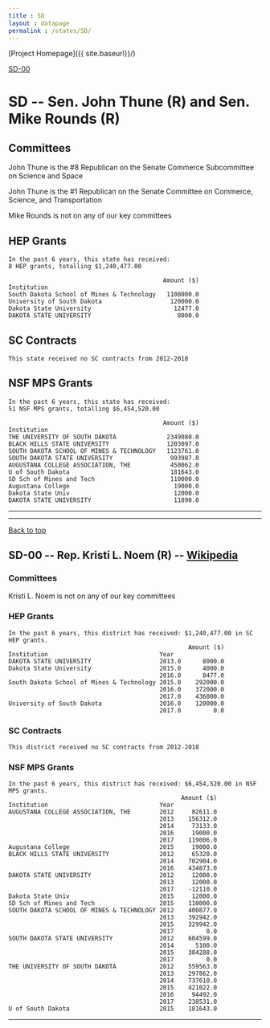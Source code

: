 ```yaml
---
title : SD
layout : datapage
permalink : /states/SD/
---
```

<a name="top"></a>
[Project Homepage]({{ site.baseurl}}/)


[SD-00](#SD-00)  

# SD -- Sen. John Thune (R) and  Sen. Mike Rounds (R)
## Committees
John Thune is the #8 Republican on the Senate Commerce Subcommittee on Science and Space 

John Thune is the #1 Republican on the Senate Committee on Commerce, Science, and Transportation 

Mike Rounds is not on any of our key committees 

## HEP Grants
```
In the past 6 years, this state has received:
8 HEP grants, totalling $1,240,477.00
 
                                           Amount ($)
Institution                                          
South Dakota School of Mines & Technology   1100000.0
University of South Dakota                   120000.0
Dakota State University                       12477.0
DAKOTA STATE UNIVERSITY                        8000.0
```
## SC Contracts
```
This state received no SC contracts from 2012-2018
```
## NSF MPS Grants
```
In the past 6 years, this state has received:
51 NSF MPS grants, totalling $6,454,520.00
 
                                           Amount ($)
Institution                                          
THE UNIVERSITY OF SOUTH DAKOTA              2349080.0
BLACK HILLS STATE UNIVERSITY                1203097.0
SOUTH DAKOTA SCHOOL OF MINES & TECHNOLOGY   1123761.0
SOUTH DAKOTA STATE UNIVERSITY                993987.0
AUGUSTANA COLLEGE ASSOCIATION, THE           450062.0
U of South Dakota                            181643.0
SD Sch of Mines and Tech                     110000.0
Augustana College                             19000.0
Dakota State Univ                             12000.0
DAKOTA STATE UNIVERSITY                       11890.0
```
---
---
<a name="SD-00"></a>
[Back to top](#top)
## SD-00 -- Rep. Kristi L. Noem (R) -- [Wikipedia](https://en.wikipedia.org/wiki/SD-00)
### Committees
Kristi L. Noem is not on any of our key committees 

### HEP Grants
```
In the past 6 years, this district has received: $1,240,477.00 in SC HEP grants.
                                                  Amount ($)
Institution                               Year              
DAKOTA STATE UNIVERSITY                   2013.0      8000.0
Dakota State University                   2015.0      4000.0
                                          2016.0      8477.0
South Dakota School of Mines & Technology 2015.0    292000.0
                                          2016.0    372000.0
                                          2017.0    436000.0
University of South Dakota                2016.0    120000.0
                                          2017.0         0.0
```
### SC Contracts
```
This district received no SC contracts from 2012-2018
```
### NSF MPS Grants
```
In the past 6 years, this district has received: $6,454,520.00 in NSF MPS grants.
                                                Amount ($)
Institution                               Year            
AUGUSTANA COLLEGE ASSOCIATION, THE        2012     82611.0
                                          2013    156312.0
                                          2014     73133.0
                                          2016     19000.0
                                          2017    119006.0
Augustana College                         2015     19000.0
BLACK HILLS STATE UNIVERSITY              2012     65320.0
                                          2014    702904.0
                                          2016    434873.0
DAKOTA STATE UNIVERSITY                   2012     12000.0
                                          2013     12000.0
                                          2017    -12110.0
Dakota State Univ                         2015     12000.0
SD Sch of Mines and Tech                  2015    110000.0
SOUTH DAKOTA SCHOOL OF MINES & TECHNOLOGY 2012    400877.0
                                          2013    392942.0
                                          2015    329942.0
                                          2017         0.0
SOUTH DAKOTA STATE UNIVERSITY             2012    604599.0
                                          2014      5100.0
                                          2015    384288.0
                                          2017         0.0
THE UNIVERSITY OF SOUTH DAKOTA            2012    559563.0
                                          2013    297862.0
                                          2014    737610.0
                                          2015    421022.0
                                          2016     94492.0
                                          2017    238531.0
U of South Dakota                         2015    181643.0
```
---
